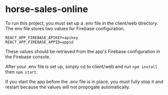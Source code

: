 # horse-sales-online

To run this project, you must set up a .env file in the client/web directory. The env file stores two values for Firebase configuration.

```
REACT_APP_FIREBASE_APIKEY=apikey
REACT_APP_FIREBASE_APPID=appid
```

These values should be retrieved from the app's Firebase configuration in the Firebase console.

After your .env file is set up, simply cd to client/web and run `npm install` then `npm start`.

If you start the app before the .env file is in place, you must fully stop it and restart because the values will not propogate automatically.